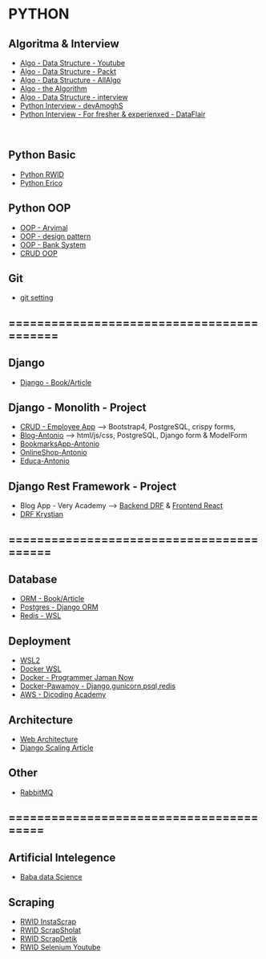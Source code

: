 # PYTHON

## Algoritma & Interview
- [Algo - Data Structure - Youtube](https://github.com/ArisOther/pythonDataAlgoYoutube)
- [Algo - Data Structure - Packt](https://github.com/PacktPublishing/Python-Data-Structures-and-Algorithms)
- [Algo - Data Structure - AllAlgo](https://github.com/AllAlgorithms/python)
- [Algo - the Algorithm](https://github.com/TheAlgorithms/Python)
- [Algo - Data Structure - interview](https://github.com/jmportilla/Python-for-Algorithms--Data-Structures--and-Interviews)
- [Python Interview - devAmoghS](https://github.com/devAmoghS/Python-Interview-Problems-for-Practice)
- [Python Interview - For fresher & experienxed - DataFlair](https://data--flair-training.cdn.ampproject.org/c/s/data-flair.training/blogs/django-interview-questions-and-answers/amp/)
<br>

## Python Basic
- [Python RWID](https://github.com/ArisPython/PythonDasarRWID)
- [Python Erico](https://github.com/ArisPython/PythonDasarErico)

## Python OOP
- [OOP - Arvimal](https://github.com/arvimal/Python-and-OOP)
- [OOP - design pattern](https://github.com/evgeniypoznyak/python-oop-design-patterns)
- [OOP - Bank System](https://github.com/Hemil96/oop-python-example)
- [CRUD OOP](#)

## Git
- [git setting](https://github.com/ArisOther/gitAris)

## ==========================================

## Django
- [Django - Book/Article](https://github.com/ArisDjango/DjangoBook)

## Django - Monolith - Project
- [CRUD - Employee App](https://github.com/ArisDjango/CrudEmployeeSimple) --> Bootstrap4, PostgreSQL, crispy forms, 
- [Blog-Antonio](https://github.com/ArisDjango/BlogAntonio) --> html/js/css, PostgreSQL, Django form & ModelForm
- [BookmarksApp-Antonio](https://github.com/ArisDjango/SosmedAntonio)
- [OnlineShop-Antonio](https://github.com/ArisDjango/OnlineShopAntonioReborn)
- [Educa-Antonio](https://github.com/ArisDjango/EducaAntonio)


## Django Rest Framework - Project
- Blog App - Very Academy --> [Backend DRF](https://github.com/ArisDjango/CrudVeryAcademy) & [Frontend React](https://github.com/ArisDjango/CrudVeryAcademyReact)
- [DRF Krystian](https://github.com/ArisDjango/CrudPythonKrystian)

## =========================================
## Database
- [ORM - Book/Article](https://github.com/ArisDjango/orm-postgres/blob/main/ORM-article.md)
- [Postgres - Django ORM](https://github.com/ArisDjango/orm-postgres)
- [Redis - WSL](https://github.com/ArisDjango/orm-postgres/blob/main/redis.md)

## Deployment
- [WSL2](https://github.com/ArisOther/deploy)
- [Docker WSL](https://github.com/ArisOther/deploy/blob/main/DOCKER-WSL.md)
- [Docker - Programmer Jaman Now](https://github.com/ArisOther/deploy/blob/main/DOCKER-PJN.md)
- [Docker-Pawamoy - Django,gunicorn,psql,redis](https://github.com/ArisOther/Docker-pawamoy)
- [AWS - Dicoding Academy](https://github.com/ArisOther/aws-dicoding)

## Architecture
- [Web Architecture]()
- [Django Scaling Article](https://github.com/ArisDjango/DjangoBook/blob/main/DjangoScaling.md)

## Other
- [RabbitMQ]()
## ========================================

## Artificial Intelegence
- [Baba data Science](https://github.com/ArisArtificial/baba-data-science)

## Scraping
- [RWID InstaScrap](https://github.com/ArisScrap/instaScrap)
- [RWID ScrapSholat](https://github.com/ArisScrap/ScrapSholat)
- [RWID ScrapDetik](https://github.com/ArisScrap/scrapingDetik)
- [RWID Selenium Youtube](https://github.com/ArisScrap/selenYoutube)

